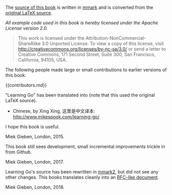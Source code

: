 The [source of this book](https://github.com/miekg/learninggo) is written in
[mmark](https://github.com/mmarkdown/mmark) and is converted from the [original
LaTeX source](https://github.com/miekg/gobook).

*All example code used in this book is hereby licensed under the Apache License version 2.0.*

> This work is licensed under the Attribution-NonCommercial-ShareAlike 3.0 Unported License. To
> view a copy of this license, visit <http://creativecommons.org/licenses/by-nc-sa/3.0/>
> or send a letter to Creative Commons, 171 Second Street, Suite 300, San Francisco, California, 94105, USA.

The following people made large or small contributions to earlier versions of this book:

{{contributors.md}}

"Learning Go" has been translated into (note that this used the original LaTeX source).

* Chinese, by Xing Xing, 这里是中文译本: <http://www.mikespook.com/learning-go/>

I hope this book is useful.

Miek Gieben, London, 2015.

This book still sees development, small incremental improvements trickle in from Github.

Miek Gieben, London, 2017.

Learning Go's source has been rewritten in [mmark2](https://github.com/mmarkdown/mmark), but did not see any
other changes. This books translates cleanly into an [RFC-like document](learninggo-2.txt).

Miek Gieben, London, 2018.
